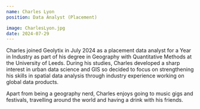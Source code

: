 ```yaml
---
name: Charles Lyon
position: Data Analyst (Placement)

image: CharlesLyon.jpg
date: 2024-07-29
---
```


Charles joined Geolytix in July 2024 as a placement data analyst for a Year in Industry as part of his degree in Geography with Quantitative Methods at the University of Leeds. During his studies, Charles developed a sharp interest in urban data science and GIS so decided to focus on strengthening his skills in spatial data analysis through industry experience working on global data products.

Apart from being a geography nerd, Charles enjoys going to music gigs and festivals, travelling around the world and having a drink with his friends.
